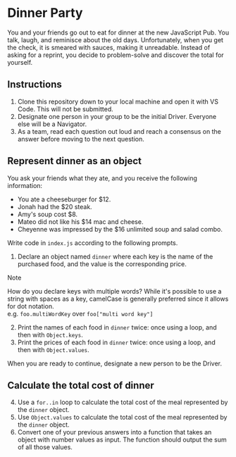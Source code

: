 # Dinner Party

You and your friends go out to eat for dinner at the new JavaScript Pub. You talk, laugh, and reminisce about the old days. Unfortunately, when you get the check, it is smeared with sauces, making it unreadable. Instead of asking for a reprint, you decide to problem-solve and discover the total for yourself.

## Instructions

1. Clone this repository down to your local machine and open it with VS Code. This will not be submitted.
2. Designate one person in your group to be the initial Driver. Everyone else will be a Navigator.
3. As a team, read each question out loud and reach a consensus on the answer before moving to the next question.

## Represent dinner as an object

You ask your friends what they ate, and you receive the following information:

- You ate a cheeseburger for $12.
- Jonah had the $20 steak.
- Amy's soup cost $8.
- Mateo did not like his $14 mac and cheese.
- Cheyenne was impressed by the $16 unlimited soup and salad combo.

Write code in `index.js` according to the following prompts.

1. Declare an object named `dinner` where each key is the name of the purchased food, and the value is the corresponding price.

> [!NOTE]
>
> How do you declare keys with multiple words? While it's possible to use a string with spaces as a key, camelCase is generally preferred since it allows for dot notation.\
> e.g. `foo.multiWordKey` over `foo["multi word key"]`

2. Print the names of each food in `dinner` twice: once using a loop, and then with `Object.keys`.
3. Print the prices of each food in `dinner` twice: once using a loop, and then with `Object.values`.

When you are ready to continue, designate a new person to be the Driver.

## Calculate the total cost of dinner

4. Use a `for..in` loop to calculate the total cost of the meal represented by the `dinner` object.
5. Use `Object.values` to calculate the total cost of the meal represented by the `dinner` object.
6. Convert one of your previous answers into a function that takes an object with number values as input. The function should output the sum of all those values.
